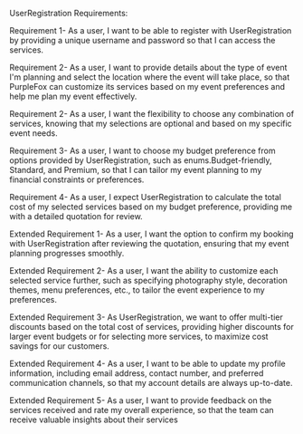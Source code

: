 UserRegistration Requirements:

Requirement 1- As a user, I want to be able to register with UserRegistration by providing a unique username and password so that I can access the services.

Requirement 2- As a user, I want to provide details about the type of event I'm planning and select the location where the event will take place, so that PurpleFox can customize its services based on my event preferences and help me plan my event effectively.

Requirement 2- As a user, I want the flexibility to choose any combination of services, knowing that my selections are optional and based on my specific event needs.

Requirement 3- As a user, I want to choose my budget preference from options provided by UserRegistration, such as enums.Budget-friendly, Standard, and Premium, so that I can tailor my event planning to my financial constraints or preferences.

Requirement 4- As a user, I expect UserRegistration to calculate the total cost of my selected services based on my budget preference, providing me with a detailed quotation for review.

Extended Requirement 1- As a user, I want the option to confirm my booking with UserRegistration after reviewing the quotation, ensuring that my event planning progresses smoothly.

Extended Requirement 2- As a user, I want the ability to customize each selected service further, such as specifying photography style, decoration themes, menu preferences, etc., to tailor the event experience to my preferences.

Extended Requirement 3- As UserRegistration, we want to offer multi-tier discounts based on the total cost of services, providing higher discounts for larger event budgets or for selecting more services, to maximize cost savings for our customers.

Extended Requirement 4- As a user, I want to be able to update my profile information, including email address, contact number, and preferred communication channels, so that my account details are always up-to-date.

Extended Requirement 5- As a user, I want to provide feedback on the services received and rate my overall experience, so that the team can receive valuable insights about their services
